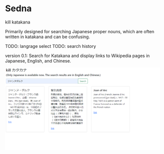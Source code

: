 # Sedna
kill katakana

Primarily designed for searching Japanese proper nouns, which are often written in katakana and can be confusing.

TODO: langrage select
TODO: search history

version 0.1: Search for Katakana and display links to Wikipedia pages in Japanese, English, and Chinese.

![Alt Text](v01.png)

